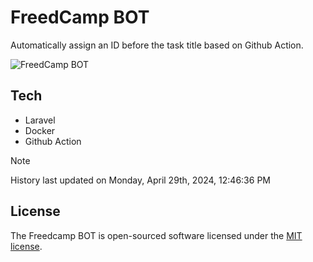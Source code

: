 # FreedCamp BOT

Automatically assign an ID before the task title based on Github Action.

![FreedCamp BOT](https://repository-images.githubusercontent.com/737932867/7d34798b-2680-471c-b089-a78a718d3d6a)

## Tech

- Laravel
- Docker
- Github Action

> [!NOTE]  
> History last updated on Monday, April 29th, 2024, 12:46:36 PM

## License

The Freedcamp BOT is open-sourced software licensed under the [MIT license](https://opensource.org/licenses/MIT).
